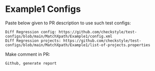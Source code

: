 # Example1 Configs
Paste below given to PR description to use such test configs:
```
Diff Regression config: https://github.com/checkstyle/test-configs/blob/main/MatchXpath/Example1/config.xml
Diff Regression projects: https://github.com/checkstyle/test-configs/blob/main/MatchXpath/Example1/list-of-projects.properties
```
Make comment in PR:
```
Github, generate report
```
